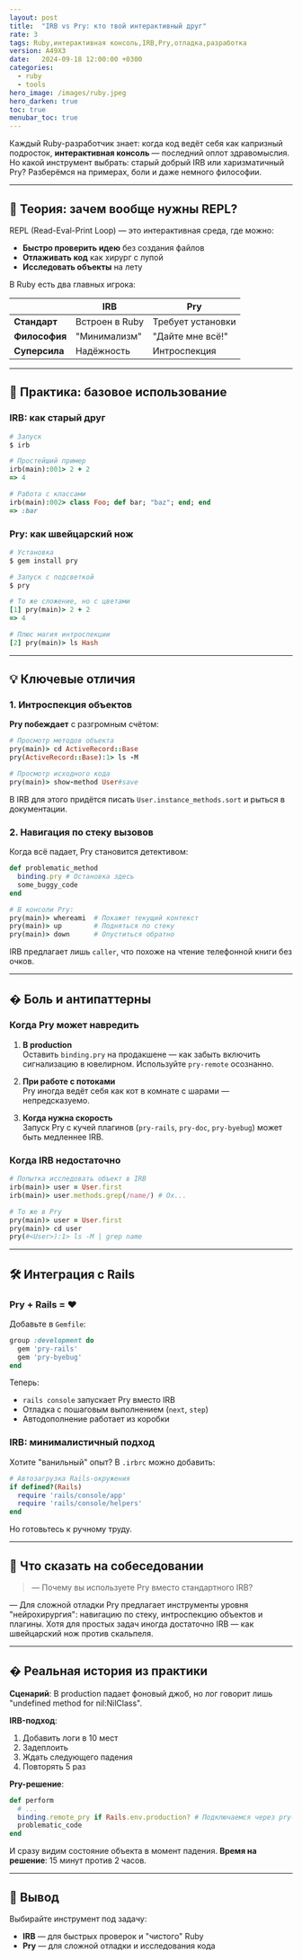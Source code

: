 ```yaml
---
layout: post
title:  "IRB vs Pry: кто твой интерактивный друг"
rate: 3
tags: Ruby,интерактивная консоль,IRB,Pry,отладка,разработка
version: A49X3
date:   2024-09-18 12:00:00 +0300
categories:
  - ruby
  - tools
hero_image: /images/ruby.jpeg
hero_darken: true
toc: true
menubar_toc: true
---
```


Каждый Ruby-разработчик знает: когда код ведёт себя как капризный подросток, **интерактивная консоль** — последний оплот здравомыслия. Но какой инструмент выбрать: старый добрый IRB или харизматичный Pry? Разберёмся на примерах, боли и даже немного философии.

---

## 🧠 Теория: зачем вообще нужны REPL?

REPL (Read-Eval-Print Loop) — это интерактивная среда, где можно:
- **Быстро проверить идею** без создания файлов
- **Отлаживать код** как хирург с лупой
- **Исследовать объекты** на лету

В Ruby есть два главных игрока:

|               | IRB                     | Pry                    |
|---------------|-------------------------|------------------------|
| **Стандарт**  | Встроен в Ruby          | Требует установки      |
| **Философия** | "Минимализм"           | "Дайте мне всё!"       |
| **Суперсила** | Надёжность              | Интроспекция           |

---

## 🔧 Практика: базовое использование

### IRB: как старый друг

```ruby
# Запуск
$ irb

# Простейший пример
irb(main):001> 2 + 2
=> 4

# Работа с классами
irb(main):002> class Foo; def bar; "baz"; end; end
=> :bar
```

### Pry: как швейцарский нож

```ruby
# Установка
$ gem install pry

# Запуск с подсветкой
$ pry

# То же сложение, но с цветами
[1] pry(main)> 2 + 2
=> 4

# Плюс магия интроспекции
[2] pry(main)> ls Hash
```

---

## 💡 Ключевые отличия

### 1. Интроспекция объектов

**Pry побеждает** с разгромным счётом:

```ruby
# Просмотр методов объекта
pry(main)> cd ActiveRecord::Base
pry(ActiveRecord::Base):1> ls -M

# Просмотр исходного кода
pry(main)> show-method User#save
```

В IRB для этого придётся писать `User.instance_methods.sort` и рыться в документации.

### 2. Навигация по стеку вызовов

Когда всё падает, Pry становится детективом:

```ruby
def problematic_method
  binding.pry # Остановка здесь
  some_buggy_code
end

# В консоли Pry:
pry(main)> whereami  # Покажет текущий контекст
pry(main)> up        # Подняться по стеку
pry(main)> down      # Опуститься обратно
```

IRB предлагает лишь `caller`, что похоже на чтение телефонной книги без очков.

---

## � Боль и антипаттерны

### Когда Pry может навредить

1. **В production**  
   Оставить `binding.pry` на продакшене — как забыть включить сигнализацию в ювелирном. Используйте `pry-remote` осознанно.

2. **При работе с потоками**  
   Pry иногда ведёт себя как кот в комнате с шарами — непредсказуемо.

3. **Когда нужна скорость**  
   Запуск Pry с кучей плагинов (`pry-rails`, `pry-doc`, `pry-byebug`) может быть медленнее IRB.

### Когда IRB недостаточно

```ruby
# Попытка исследовать объект в IRB
irb(main)> user = User.first
irb(main)> user.methods.grep(/name/) # Ох...

# То же в Pry
pry(main)> user = User.first
pry(main)> cd user
pry(#<User>):1> ls -M | grep name
```

---

## 🛠 Интеграция с Rails

### Pry + Rails = ❤️

Добавьте в `Gemfile`:

```ruby
group :development do
  gem 'pry-rails'
  gem 'pry-byebug'
end
```

Теперь:
- `rails console` запускает Pry вместо IRB
- Отладка с пошаговым выполнением (`next`, `step`)
- Автодополнение работает из коробки

### IRB: минималистичный подход

Хотите "ванильный" опыт? В `.irbrc` можно добавить:

```ruby
# Автозагрузка Rails-окружения
if defined?(Rails)
  require 'rails/console/app'
  require 'rails/console/helpers'
end
```

Но готовьтесь к ручному труду.

---

## 🎤 Что сказать на собеседовании

> — Почему вы используете Pry вместо стандартного IRB?

— Для сложной отладки Pry предлагает инструменты уровня "нейрохирургия": навигацию по стеку, интроспекцию объектов и плагины. Хотя для простых задач иногда достаточно IRB — как швейцарский нож против скальпеля.

---

## � Реальная история из практики

**Сценарий**: В production падает фоновый джоб, но лог говорит лишь "undefined method for nil:NilClass".  

**IRB-подход**:
1. Добавить логи в 10 мест
2. Задеплоить
3. Ждать следующего падения
4. Повторять 5 раз

**Pry-решение**:
```ruby
def perform
  # ...
  binding.remote_pry if Rails.env.production? # Подключаемся через pry-remote
  problematic_code
end
```

И сразу видим состояние объекта в момент падения. **Время на решение**: 15 минут против 2 часов.

---

## 🧾 Вывод

Выбирайте инструмент под задачу:
- **IRB** — для быстрых проверок и "чистого" Ruby
- **Pry** — для сложной отладки и исследования кода
